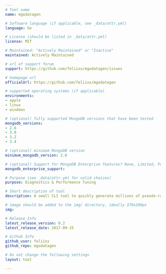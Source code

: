 ```yaml
---
# Tool name
name: mgodatagen

# Software language (if applicable, see _data/attr.yml)
language: Go

# License (should be listed in _data/attr.yml)
license: MIT

# Maintained: "Actively Maintained" or "Inactive"
maintained: Actively Maintained

# url of support forum
support: https://github.com/feliixx/mgodatagen/issues

# homepage url
officialUrl: https://github.com/feliixx/mgodatagen

# supported operating systems (if applicable)
environments:
- apple
- linux
- windows

# (optional) fully supported MongoDB versions that have been tested
mongodb_versions:
- 2.6
- 3.0
- 3.2
- 3.4

# (optional) minimum MongoDB version
minimum_mongodb_version: 2.6

# (optional) Support for MongoDB Enterprise features? None, Limited, Full
mongodb_enterprise_support: 

# Purpose (see _data/attr.yml for valid choices)
purpose: Diagnostics & Performance Tuning

# Short description of tool
description: A small CLI tool to quickly generate millions of pseudo-random BSON documents and insert them into a MongoDB instance. Test how your application responds when your database grows.

# image should be added to the img/ directory, ideally 370x200px
img: 

# Release Info
latest_release_version: 0.2
latest_release_date: 2017-09-15

# Github Info
github_user: feliixx
github_repo: mgodatagen

# Do not change the following settings
layout: tool

---
```

